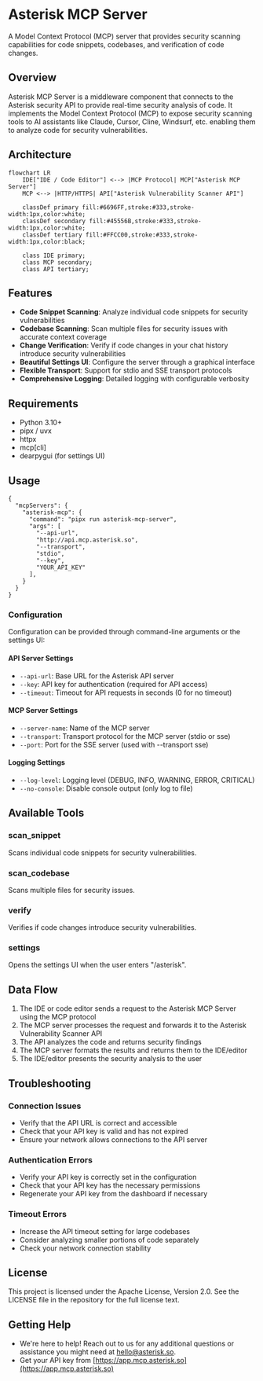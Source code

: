 # Asterisk MCP Server

A Model Context Protocol (MCP) server that provides security scanning capabilities for code snippets, codebases, and verification of code changes.

## Overview

Asterisk MCP Server is a middleware component that connects to the Asterisk security API to provide real-time security analysis of code. It implements the Model Context Protocol (MCP) to expose security scanning tools to AI assistants like Claude, Cursor, Cline, Windsurf, etc. enabling them to analyze code for security vulnerabilities.

## Architecture

```mermaid
flowchart LR
    IDE["IDE / Code Editor"] <--> |MCP Protocol| MCP["Asterisk MCP Server"]
    MCP <--> |HTTP/HTTPS| API["Asterisk Vulnerability Scanner API"]
    
    classDef primary fill:#6696FF,stroke:#333,stroke-width:1px,color:white;
    classDef secondary fill:#45556B,stroke:#333,stroke-width:1px,color:white;
    classDef tertiary fill:#FFCC00,stroke:#333,stroke-width:1px,color:black;
    
    class IDE primary;
    class MCP secondary;
    class API tertiary;
```

## Features

- **Code Snippet Scanning**: Analyze individual code snippets for security vulnerabilities
- **Codebase Scanning**: Scan multiple files for security issues with accurate context coverage
- **Change Verification**: Verify if code changes in your chat history introduce security vulnerabilities
- **Beautiful Settings UI**: Configure the server through a graphical interface
- **Flexible Transport**: Support for stdio and SSE transport protocols
- **Comprehensive Logging**: Detailed logging with configurable verbosity

## Requirements

- Python 3.10+
- pipx / uvx
- httpx
- mcp[cli]
- dearpygui (for settings UI)

## Usage
```
{
  "mcpServers": {
    "asterisk-mcp": {
      "command": "pipx run asterisk-mcp-server",
      "args": [
        "--api-url",
        "http://api.mcp.asterisk.so",
        "--transport",
        "stdio",
        "--key",
        "YOUR_API_KEY"
      ],
    }
  }
}
```

### Configuration

Configuration can be provided through command-line arguments or the settings UI:

#### API Server Settings

- `--api-url`: Base URL for the Asterisk API server
- `--key`: API key for authentication (required for API access)
- `--timeout`: Timeout for API requests in seconds (0 for no timeout)

#### MCP Server Settings

- `--server-name`: Name of the MCP server
- `--transport`: Transport protocol for the MCP server (stdio or sse)
- `--port`: Port for the SSE server (used with --transport sse)

#### Logging Settings

- `--log-level`: Logging level (DEBUG, INFO, WARNING, ERROR, CRITICAL)
- `--no-console`: Disable console output (only log to file)

## Available Tools

### scan_snippet

Scans individual code snippets for security vulnerabilities.

### scan_codebase

Scans multiple files for security issues.

### verify

Verifies if code changes introduce security vulnerabilities.

### settings

Opens the settings UI when the user enters "/asterisk".

## Data Flow

1. The IDE or code editor sends a request to the Asterisk MCP Server using the MCP protocol
2. The MCP server processes the request and forwards it to the Asterisk Vulnerability Scanner API
3. The API analyzes the code and returns security findings
4. The MCP server formats the results and returns them to the IDE/editor
5. The IDE/editor presents the security analysis to the user

## Troubleshooting

### Connection Issues

- Verify that the API URL is correct and accessible
- Check that your API key is valid and has not expired
- Ensure your network allows connections to the API server

### Authentication Errors

- Verify your API key is correctly set in the configuration
- Check that your API key has the necessary permissions
- Regenerate your API key from the dashboard if necessary

### Timeout Errors

- Increase the API timeout setting for large codebases
- Consider analyzing smaller portions of code separately
- Check your network connection stability

## License

This project is licensed under the Apache License, Version 2.0. See the LICENSE file in the repository for the full license text.

## Getting Help

- We're here to help! Reach out to us for any additional questions or assistance you might need at [hello@asterisk.so](hello@asterisk.so).
- Get your API key from [https://app.mcp.asterisk.so](https://app.mcp.asterisk.so)
